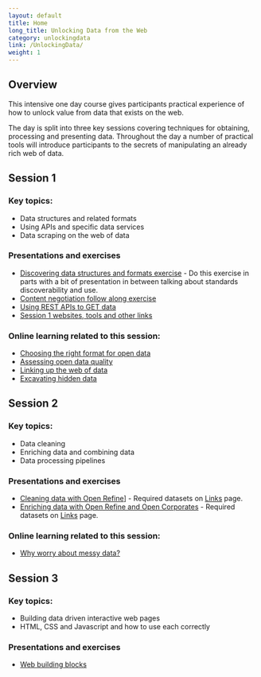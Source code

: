 ```yaml
---
layout: default
title: Home
long_title: Unlocking Data from the Web
category: unlockingdata
link: /UnlockingData/
weight: 1
---
```


## Overview

This intensive one day course gives participants practical experience of how to unlock value from data that exists on the web.
 
The day is split into three key sessions covering techniques for obtaining, processing and presenting data. Throughout the day a number of practical tools will introduce participants to the secrets of manipulating an already rich web of data. 

## Session 1

### Key topics:
* Data structures and related formats
* Using APIs and specific data services
* Data scraping on the web of data

### Presentations and exercises
* [Discovering data structures and formats exercise](https://docs.google.com/document/d/1mM7fssqkQJSKsZNKS9SE7Ms-nRU2tT6oJd08HeX75_Q/edit#) - Do this exercise in parts with a bit of presentation in between talking about standards discoverability and use.
* [Content negotiation follow along exercise](requests.html)
* [Using REST APIs to GET data](https://docs.google.com/document/d/15OA9C4maQR6Pfus36631sa4IIB0E-wPgvEkAeiUDTc8/edit#)
* [Session 1 websites, tools and other links](Links/#Session1)

### Online learning related to this session:

* [Choosing the right format for open data](http://theodi.github.io/ODI-eLearning/en/module9/main.html)
* [Assessing open data quality](http://theodi.github.io/ODI-eLearning/en/module5/main.html)
* [Linking up the web of data](http://theodi.github.io/ODI-eLearning/en/module13/main.html)
* [Excavating hidden data](http://theodi.github.io/ODI-eLearning/en/module12/main.html)

## Session 2

### Key topics:
* Data cleaning
* Enriching data and combining data
* Data processing pipelines

### Presentations and exercises
* [Cleaning data with Open Refine](/resources/Cleaning_Exercise.pdf)\] - Required datasets on [Links](Links/#Session2) page.
* [Enriching data with Open Refine and Open Corporates](/resources/odt/Enrichingdata.pdf) - Required datasets on [Links](Links/#Session2) page.

### Online learning related to this session:

* [Why worry about messy data?](http://theodi.github.io/ODI-eLearning/en/module11/main.html)

## Session 3

### Key topics:
* Building data driven interactive web pages
* HTML, CSS and Javascript and how to use each correctly

### Presentations and exercises
* [Web building blocks](/resources/Web_building_blocks.pdf)
